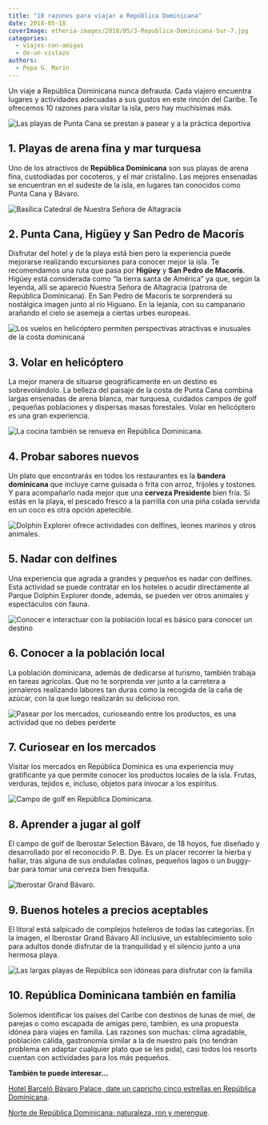 ```yaml
---
title: "10 razones para viajar a República Dominicana"
date: 2018-05-18
coverImage: etheria-images/2018/05/3-Republica-Dominicana-Sur-7.jpg
categories: 
  - viajes-con-amigas
  - de-un-vistazo
authors: 
  - Pepa G. Marín
---
```


Un viaje a República Dominicana nunca defrauda. Cada viajero encuentra lugares y 
actividades adecuadas a sus gustos en este rincón del Caribe. Te ofrecemos 10 razones 
para visitar la isla, pero hay muchísimas más. 

![Las playas de Punta Cana se prestan a pasear y a la práctica deportiva](etheria-images/2018/05/1-Republica-Dominicana-Sur-1-1024x678.jpg "Las playas de Punta Cana se prestan a pasear y a la práctica deportiva")

## 1\. Playas de arena fina y mar turquesa

Uno de los atractivos de **República Dominicana** son sus playas de arena fina, 
custodiadas por cocoteros, y el mar cristalino. Las mejores ensenadas se encuentran en 
el sudeste de la isla, en lugares tan conocidos como Punta Cana y Bávaro. 

![Basílica Catedral de Nuestra Señora de Altagracia](etheria-images/2018/05/2-Republica-Dominicana-Sur-2-1024x683.jpg "Basílica Catedral de Nuestra Señora de Altagracia (Higüey, República Dominicana)")

## 2\. Punta Cana, Higüey y San Pedro de Macorís

Disfrutar del hotel y de la playa está bien pero la experiencia puede mejorarse 
realizando excursiones para conocer mejor la isla. Te recomendamos una ruta que pasa por 
**Higüey** y **San Pedro de Macorís**. Higüey está considerada como “la tierra santa de 
América” ya que, según la leyenda, allí se apareció Nuestra Señora de Altagracia 
(patrona de República Dominicana). En San Pedro de Macorís te sorprenderá su nostálgica 
imagen junto al río Higuano. En la lejanía, con su campanario arañando el cielo se 
asemeja a ciertas urbes europeas. 

![Los vuelos en helicóptero permiten perspectivas atractivas e inusuales de la costa dominicana](etheria-images/2018/05/3-Republica-Dominicana-Sur-7-1024x612.jpg "Los vuelos en helicóptero permiten perspectivas atractivas e inusuales de la costa dominicana.")

## 3\. Volar en helicóptero

La mejor manera de situarse geográficamente en un destino es sobrevolándolo. La belleza 
del paisaje de la costa de Punta Cana combina largas ensenadas de arena blanca, mar 
turquesa, cuidados campos de golf , pequeñas poblaciones y dispersas masas forestales. 
Volar en helicóptero es una gran experiencia. 

![La cocina también se renueva en República Dominicana.](etheria-images/2018/05/4-Republica-Dominicana-Sur-11-1024x645.jpg "La cocina también se renueva en República Dominicana.")

## 4\. Probar sabores nuevos

Un plato que encontrarás en todos los restaurantes es la **bandera dominicana** que 
incluye carne guisada o frita con arroz, frijoles y tostones. Y para acompañarlo nada 
mejor que una **cerveza Presidente** bien fría. Si estás en la playa, el pescado fresco 
a la parrilla con una piña colada servida en un coco es otra opción apetecible. 

![Dolphin Explorer ofrece actividades con delfines, leones marinos y otros animales.](etheria-images/2018/05/Delfin-Explorer.jpg "Dolphin Explorer ofrece actividades con delfines, leones marinos y otros animales. (© Dophin Explorer)")

## 5\. Nadar con delfines

Una experiencia que agrada a grandes y pequeños es nadar con delfines. Esta actividad se 
puede contratar en los hoteles o acudir directamente al Parque Dolphin Explorer donde, 
además, se pueden ver otros animales y espectáculos con fauna. 

![Conocer e interactuar con la población local es básico para conocer un destino](etheria-images/2018/05/6-Republica-Dominicana-Sur-3-1024x683.jpg "Conocer e interactuar con la población local es básico para conocer un destino.")

## 6\. Conocer a la población local

La población dominicana, además de dedicarse al turismo, también trabaja en tareas 
agrícolas. Que no te sorprenda ver junto a la carretera a jornaleros realizando labores 
tan duras como la recogida de la caña de azúcar, con la que luego realizarán su 
delicioso ron. 

![Pasear por los mercados, curioseando entre los productos, es una actividad que no debes perderte](etheria-images/2018/05/7-Republica-Dominicana-Sur-5-1024x726.jpg "Pasear por los mercados, curioseando entre los productos, es una actividad que no debes perderte")

## 7\. Curiosear en los mercados

Visitar los mercados en República Dominica es una experiencia muy gratificante ya que 
permite conocer los productos locales de la isla. Frutas, verduras, tejidos e, incluso, 
objetos para invocar a los espíritus. 

![Campo de golf en República Dominicana.](etheria-images/2018/05/8-Republica-Dominicana-Sur-10-1024x687.jpg "Campo de golf en República Dominicana.")

## 8\. Aprender a jugar al golf

El campo de golf de Iberostar Selection Bávaro, de 18 hoyos, fue diseñado y desarrollado 
por el reconocido P. B. Dye. Es un placer recorrer la hierba y hallar, tras alguna de 
sus onduladas colinas, pequeños lagos o un buggy-bar para tomar una cerveza bien 
fresquita. 

![Iberostar Grand Bávaro.](etheria-images/2018/05/9-Republica-Dominicana-Sur-6-1024x646.jpg "Iberostar Grand Bávaro.")

## 9\. Buenos hoteles a precios aceptables

El litoral está salpicado de complejos hoteleros de todas las categorías. En la imagen, 
el Iberostar Grand Bávaro All inclusive, un establecimiento solo para adultos donde 
disfrutar de la tranquilidad y el silencio junto a una hermosa playa. 

![Las largas playas de República son idóneas para disfrutar con la familia](etheria-images/2018/05/10-Republica-Dominicana-Sur-14-1024x742.jpg "Las largas playas de República son idóneas para disfrutar con la familia")

## 10\. República Dominicana también en familia

Solemos identificar los países del Caribe con destinos de lunas de miel, de parejas o 
como escapada de amigas pero, también, es una propuesta idónea para viajes en familia. 
Las razones son muchas: clima agradable, población cálida, gastronomía similar a la de 
nuestro país (no tendrán problema en adaptar cualquier plato que se les pida), casi 
todos los resorts cuentan con actividades para los más pequeños. 

**También te puede interesar...** 

[Hotel Barceló Bávaro Palace, date un capricho cinco estrellas en República 
Dominicana](https://etheriamagazine.com/2021/04/26/barcelo-bavaro-palace-hotel-cinco-estrellas-republica-dominicana/). 

[Norte de República Dominicana: naturaleza, ron y 
merengue](https://etheriamagazine.com/2018/04/13/propuestas-en-el-norte-de-republica-dominicana/).
